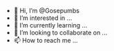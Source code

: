 - 👋 Hi, I’m @Gosepumbs
- 👀 I’m interested in ...
- 🌱 I’m currently learning ...
- 💞️ I’m looking to collaborate on ...
- 📫 How to reach me ...

<!---
Gosepumbs/Gosepumbs is a ✨ special ✨ repository because its `README.md` (this file) appears on your GitHub profile.
You can click the Preview link to take a look at your changes.
--->

